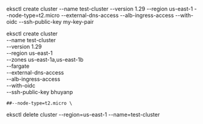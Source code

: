 eksctl create cluster --name test-cluster --version 1.29 --region us-east-1 --node-type=t2.micro --external-dns-access --alb-ingress-access --with-oidc --ssh-public-key my-key-pair

eksctl create cluster \
    --name test-cluster \
    --version 1.29 \
    --region us-east-1 \
    --zones us-east-1a,us-east-1b \
    --fargate \
    --external-dns-access \
    --alb-ingress-access \
    --with-oidc \
    --ssh-public-key bhuyanp

    ##--node-type=t2.micro \

eksctl delete cluster --region=us-east-1 --name=test-cluster

